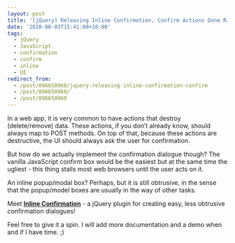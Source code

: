 ```yaml
---
layout: post
title: '[jQuery] Releasing Inline Confirmation, Confirm Actions Done Right'
date: '2010-08-03T15:41:00+10:00'
tags:
  - jQuery
  - JavaScript
  - confirmation
  - confirm
  - inline
  - UI
redirect_from:
  - /post/896650960/jquery-releasing-inline-confirmation-confirm
  - /post/896650960/
  - /post/896650960
---
```


In a web app, it is very common to have actions that destroy (delete/remove) data. These actions, if you don’t already know, should always map to POST methods. On top of that, because these actions are destructive, the UI should always ask the user for confirmation.

But how do we actually implement the confirmation dialogue though? The vanilla JavaScript confirm box would be the easiest but at the same time the ugliest - this thing stalls most web browsers until the user acts on it.

An inline popup/modal box? Perhaps, but it is still obtrusive, in the sense that the popup/model boxes are usually in the way of other tasks.

Meet [**Inline Confirmation**](http://github.com/fredwu/jquery-inline-confirmation) - a jQuery plugin for creating easy, less obtrusive confirmation dialogues!

Feel free to give it a spin. I will add more documentation and a demo when and if I have time. ;)
